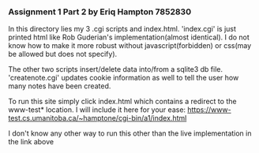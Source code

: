 
### Assignment 1 Part 2 by Eriq Hampton 7852830

In this directory lies my 3 .cgi scripts and index.html. 'index.cgi' is just printed html like Rob Guderian's implementation(almost identical).
I do not know how to make it more robust without javascript(forbidden) or css(may be allowed but does not specify).


The other two scripts insert/delete data into/from a sqlite3 db file. 'createnote.cgi' updates cookie information as well to tell the user how many notes have been created.

To run this site simply click index.html which contains a redirect to the www-test* location.
I will include it here for your ease: https://www-test.cs.umanitoba.ca/~hamptone/cgi-bin/a1/index.html


I don't know any other way to run this other than the live implementation in the link above
